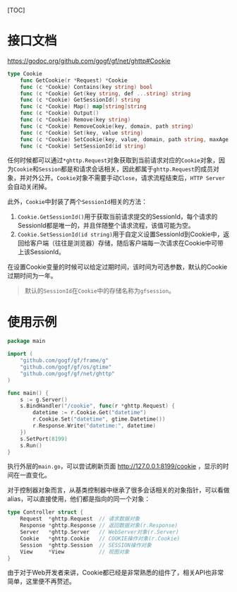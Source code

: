 
[TOC]


# 接口文档

https://godoc.org/github.com/gogf/gf/net/ghttp#Cookie

```go
type Cookie
    func GetCookie(r *Request) *Cookie
    func (c *Cookie) Contains(key string) bool
    func (c *Cookie) Get(key string, def ...string) string
    func (c *Cookie) GetSessionId() string
    func (c *Cookie) Map() map[string]string
    func (c *Cookie) Output()
    func (c *Cookie) Remove(key string)
    func (c *Cookie) RemoveCookie(key, domain, path string)
    func (c *Cookie) Set(key, value string)
    func (c *Cookie) SetCookie(key, value, domain, path string, maxAge time.Duration, httpOnly ...bool)
    func (c *Cookie) SetSessionId(id string)
```

任何时候都可以通过`*ghttp.Request`对象获取到当前请求对应的`Cookie`对象，因为`Cookie`和`Session`都是和请求会话相关，因此都属于`ghttp.Request`的成员对象，并对外公开。`Cookie`对象不需要手动`Close`，请求流程结束后，`HTTP Server`会自动关闭掉。

此外，`Cookie`中封装了两个`SessionId`相关的方法：
1. `Cookie.GetSessionId()`用于获取当前请求提交的SessionId，每个请求的SessionId都是唯一的，并且伴随整个请求流程，该值可能为空。
1. `Cookie.SetSessionId(id string)`用于自定义设置SessionId到Cookie中，返回给客户端（往往是浏览器）存储，随后客户端每一次请求在Cookie中可带上该SessionId。

在设置Cookie变量的时候可以给定过期时间，该时间为可选参数，默认的Cookie过期时间为一年。

> 默认的`SessionId`在`Cookie`中的存储名称为`gfsession`。

# 使用示例

```go
package main

import (
    "github.com/gogf/gf/frame/g"
    "github.com/gogf/gf/os/gtime"
    "github.com/gogf/gf/net/ghttp"
)

func main() {
    s := g.Server()
    s.BindHandler("/cookie", func(r *ghttp.Request) {
        datetime := r.Cookie.Get("datetime")
        r.Cookie.Set("datetime", gtime.Datetime())
        r.Response.Write("datetime:", datetime)
    })
    s.SetPort(8199)
    s.Run()
}
```
执行外层的`main.go`，可以尝试刷新页面 http://127.0.0.1:8199/cookie ，显示的时间在一直变化。


对于控制器对象而言，从基类控制器中继承了很多会话相关的对象指针，可以看做alias，可以直接使用，他们都是指向的同一个对象：
```go
type Controller struct {
	Request  *ghttp.Request  // 请求数据对象
	Response *ghttp.Response // 返回数据对象(r.Response)
	Server   *ghttp.Server   // WebServer对象(r.Server)
	Cookie   *ghttp.Cookie   // COOKIE操作对象(r.Cookie)
	Session  *ghttp.Session  // SESSION操作对象
	View     *View           // 视图对象
}
```

由于对于Web开发者来讲，Cookie都已经是非常熟悉的组件了，相关API也非常简单，这里便不再赘述。

<!--
# cookie、session与localhost

大多数开发语言，或者开发框架，使用```session id```作为HTTP客户端的唯一访问标识，该id一般都是存放在cookie中，伴随着用户浏览器的访问流程同时在请求中传递给服务端。

在本地开发过程中，开发者往往使用```localhost```作为网站域名，但是该域名会对开发者造成一些混淆，主要是对于session和cookie的影响。

在容易发现的问题之中，```localhost```域名有时会影响到session无法保存，其实该问题归根到底是sessionid无法在浏览器客户端保存的问题，也就是cookie无法保存。因为localhost不是一个有效的域名，有效域名至少要包含两个"."符号。不同的浏览器针对于localhost的处理方式不太一样，有的浏览器支持（如Chromium/Firefox），有的不支持（如Chrome/IE），不支持的现象就是虽然服务端返回了cookie，但是浏览器不认可，不做保存。下一次浏览器请求的时候就不会提交该cookie信息，这样cookie便设置失败了。

解决方案是建议开发者不使用localhost这种特殊的地址，改用IP地址或者自定义的本地域名（需要手动修改```hosts```文件），如 ```127.0.0.1```、```www.local.com```、```www.local.test```等等。
-->




